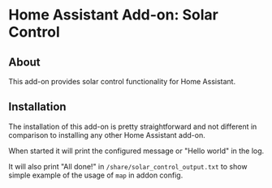 # Home Assistant Add-on: Solar Control

## About

This add-on provides solar control functionality for Home Assistant.

## Installation

The installation of this add-on is pretty straightforward and not different in
comparison to installing any other Home Assistant add-on.

When started it will print the configured message or "Hello world" in the log.

It will also print "All done!" in `/share/solar_control_output.txt` to show
simple example of the usage of `map` in addon config.
